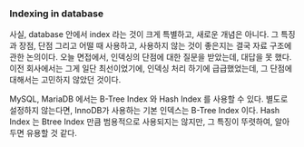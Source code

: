 ### Indexing in database
사실, database 안에서 index 라는 것이 크게 특별하고, 새로운 개념은 아니다. 그 특징과 장점, 단점 그리고 어떨 때 사용하고, 사용하지 않는 것이 좋은지는 결국 자료 구조에 관한 논의이다. 오늘 면접에서, 인덱싱의 단점에 대한 질문을 받았는데, 대답을 못 했다. 이전 회사에서는 그게 일단 최선이었기에, 인덱싱 처리 하기에 급급했었는데, 그 단점에 대해서는 고민하지 않았던 것이다.

MySQL, MariaDB 에서는 B-Tree Index 와 Hash Index 를 사용할 수 있다. 별도로 설정하지 않는다면, InnoDB가 사용하는 기본 인덱스는 B-Tree Index 이다. Hash Index 는 Btree Index 만큼 범용적으로 사용되지는 않지만, 그 특징이 뚜렷하여, 알아두면 유용할 것 같다.




